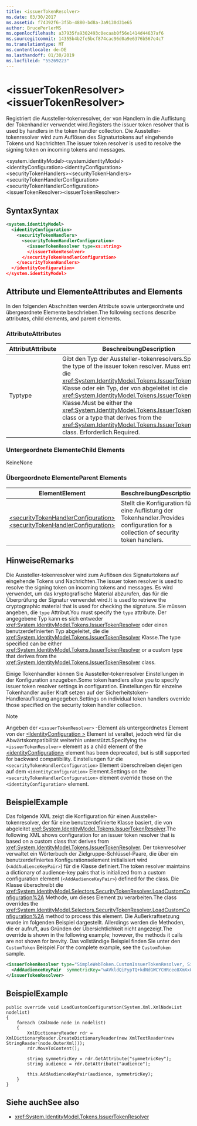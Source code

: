 ```yaml
---
title: <issuerTokenResolver>
ms.date: 03/30/2017
ms.assetid: f74392f6-3f5b-4880-bd8a-3a9130d31e65
author: BrucePerlerMS
ms.openlocfilehash: a37935fa9302493c0ecaab0f56e1414d44637af6
ms.sourcegitcommit: 14355b4b2fe5bcf874cac96d0a9e6376b567e4c7
ms.translationtype: MT
ms.contentlocale: de-DE
ms.lasthandoff: 01/30/2019
ms.locfileid: "55269223"
---
```

# <a name="issuertokenresolver"></a><span data-ttu-id="f4d31-101">\<issuerTokenResolver></span><span class="sxs-lookup"><span data-stu-id="f4d31-101">\<issuerTokenResolver></span></span>
<span data-ttu-id="f4d31-102">Registriert die Aussteller-tokenresolver, der von Handlern in die Auflistung der Tokenhandler verwendet wird.</span><span class="sxs-lookup"><span data-stu-id="f4d31-102">Registers the issuer token resolver that is used by handlers in the token handler collection.</span></span> <span data-ttu-id="f4d31-103">Die Aussteller-tokenresolver wird zum Auflösen des Signaturtokens auf eingehende Tokens und Nachrichten.</span><span class="sxs-lookup"><span data-stu-id="f4d31-103">The issuer token resolver is used to resolve the signing token on incoming tokens and messages.</span></span>  
  
 <span data-ttu-id="f4d31-104">\<system.identityModel></span><span class="sxs-lookup"><span data-stu-id="f4d31-104">\<system.identityModel></span></span>  
<span data-ttu-id="f4d31-105">\<identityConfiguration></span><span class="sxs-lookup"><span data-stu-id="f4d31-105">\<identityConfiguration></span></span>  
<span data-ttu-id="f4d31-106">\<securityTokenHandlers></span><span class="sxs-lookup"><span data-stu-id="f4d31-106">\<securityTokenHandlers></span></span>  
<span data-ttu-id="f4d31-107">\<securityTokenHandlerConfiguration></span><span class="sxs-lookup"><span data-stu-id="f4d31-107">\<securityTokenHandlerConfiguration></span></span>  
<span data-ttu-id="f4d31-108">\<issuerTokenResolver></span><span class="sxs-lookup"><span data-stu-id="f4d31-108">\<issuerTokenResolver></span></span>  
  
## <a name="syntax"></a><span data-ttu-id="f4d31-109">Syntax</span><span class="sxs-lookup"><span data-stu-id="f4d31-109">Syntax</span></span>  
  
```xml  
<system.identityModel>  
  <identityConfiguration>  
    <securityTokenHandlers>  
      <securityTokenHandlerConfiguration>  
        <issuerTokenResolver type=xs:string>  
        </issuerTokenResolver>  
      </securityTokenHandlerConfiguration>  
    </securityTokenHandlers>  
  </identityConfiguration>  
</system.identityModel>  
```  
  
## <a name="attributes-and-elements"></a><span data-ttu-id="f4d31-110">Attribute und Elemente</span><span class="sxs-lookup"><span data-stu-id="f4d31-110">Attributes and Elements</span></span>  
 <span data-ttu-id="f4d31-111">In den folgenden Abschnitten werden Attribute sowie untergeordnete und übergeordnete Elemente beschrieben.</span><span class="sxs-lookup"><span data-stu-id="f4d31-111">The following sections describe attributes, child elements, and parent elements.</span></span>  
  
### <a name="attributes"></a><span data-ttu-id="f4d31-112">Attribute</span><span class="sxs-lookup"><span data-stu-id="f4d31-112">Attributes</span></span>  
  
|<span data-ttu-id="f4d31-113">Attribut</span><span class="sxs-lookup"><span data-stu-id="f4d31-113">Attribute</span></span>|<span data-ttu-id="f4d31-114">Beschreibung</span><span class="sxs-lookup"><span data-stu-id="f4d31-114">Description</span></span>|  
|---------------|-----------------|  
|<span data-ttu-id="f4d31-115">Typ</span><span class="sxs-lookup"><span data-stu-id="f4d31-115">type</span></span>|<span data-ttu-id="f4d31-116">Gibt den Typ der Aussteller-tokenresolvers.</span><span class="sxs-lookup"><span data-stu-id="f4d31-116">Specifies the type of the issuer token resolver.</span></span> <span data-ttu-id="f4d31-117">Muss entweder die <xref:System.IdentityModel.Tokens.IssuerTokenResolver> Klasse oder ein Typ, der von abgeleitet ist die <xref:System.IdentityModel.Tokens.IssuerTokenResolver> Klasse.</span><span class="sxs-lookup"><span data-stu-id="f4d31-117">Must be either the <xref:System.IdentityModel.Tokens.IssuerTokenResolver> class or a type that derives from the <xref:System.IdentityModel.Tokens.IssuerTokenResolver> class.</span></span> <span data-ttu-id="f4d31-118">Erforderlich.</span><span class="sxs-lookup"><span data-stu-id="f4d31-118">Required.</span></span>|  
  
### <a name="child-elements"></a><span data-ttu-id="f4d31-119">Untergeordnete Elemente</span><span class="sxs-lookup"><span data-stu-id="f4d31-119">Child Elements</span></span>  
 <span data-ttu-id="f4d31-120">Keine</span><span class="sxs-lookup"><span data-stu-id="f4d31-120">None</span></span>  
  
### <a name="parent-elements"></a><span data-ttu-id="f4d31-121">Übergeordnete Elemente</span><span class="sxs-lookup"><span data-stu-id="f4d31-121">Parent Elements</span></span>  
  
|<span data-ttu-id="f4d31-122">Element</span><span class="sxs-lookup"><span data-stu-id="f4d31-122">Element</span></span>|<span data-ttu-id="f4d31-123">Beschreibung</span><span class="sxs-lookup"><span data-stu-id="f4d31-123">Description</span></span>|  
|-------------|-----------------|  
|[<span data-ttu-id="f4d31-124">\<securityTokenHandlerConfiguration></span><span class="sxs-lookup"><span data-stu-id="f4d31-124">\<securityTokenHandlerConfiguration></span></span>](../../../../../docs/framework/configure-apps/file-schema/windows-identity-foundation/securitytokenhandlerconfiguration.md)|<span data-ttu-id="f4d31-125">Stellt die Konfiguration für eine Auflistung der Tokenhandler.</span><span class="sxs-lookup"><span data-stu-id="f4d31-125">Provides configuration for a collection of security token handlers.</span></span>|  
  
## <a name="remarks"></a><span data-ttu-id="f4d31-126">Hinweise</span><span class="sxs-lookup"><span data-stu-id="f4d31-126">Remarks</span></span>  
 <span data-ttu-id="f4d31-127">Die Aussteller-tokenresolver wird zum Auflösen des Signaturtokens auf eingehende Tokens und Nachrichten.</span><span class="sxs-lookup"><span data-stu-id="f4d31-127">The issuer token resolver is used to resolve the signing token on incoming tokens and messages.</span></span> <span data-ttu-id="f4d31-128">Es wird verwendet, um das kryptografische Material abzurufen, das für die Überprüfung der Signatur verwendet wird.</span><span class="sxs-lookup"><span data-stu-id="f4d31-128">It is used to retrieve the cryptographic material that is used for checking the signature.</span></span> <span data-ttu-id="f4d31-129">Sie müssen angeben, die `type` Attribut.</span><span class="sxs-lookup"><span data-stu-id="f4d31-129">You must specify the `type` attribute.</span></span> <span data-ttu-id="f4d31-130">Der angegebene Typ kann es sich entweder <xref:System.IdentityModel.Tokens.IssuerTokenResolver> oder einen benutzerdefinierten Typ abgeleitet, die die <xref:System.IdentityModel.Tokens.IssuerTokenResolver> Klasse.</span><span class="sxs-lookup"><span data-stu-id="f4d31-130">The type specified can be either <xref:System.IdentityModel.Tokens.IssuerTokenResolver> or a custom type that derives from the <xref:System.IdentityModel.Tokens.IssuerTokenResolver> class.</span></span>  
  
 <span data-ttu-id="f4d31-131">Einige Tokenhandler können Sie Aussteller-tokenresolver Einstellungen in der Konfiguration anzugeben.</span><span class="sxs-lookup"><span data-stu-id="f4d31-131">Some token handlers allow you to specify issuer token resolver settings in configuration.</span></span> <span data-ttu-id="f4d31-132">Einstellungen für einzelne Tokenhandler außer Kraft setzen auf der Sicherheitstoken-Handlerauflistung angegeben.</span><span class="sxs-lookup"><span data-stu-id="f4d31-132">Settings on individual token handlers override those specified on the security token handler collection.</span></span>  
  
> [!NOTE]
>  <span data-ttu-id="f4d31-133">Angeben der `<issuerTokenResolver>` -Element als untergeordnetes Element von der [ \<IdentityConfiguration >](../../../../../docs/framework/configure-apps/file-schema/windows-identity-foundation/identityconfiguration.md) Element ist veraltet, jedoch wird für die Abwärtskompatibilität weiterhin unterstützt.</span><span class="sxs-lookup"><span data-stu-id="f4d31-133">Specifying the `<issuerTokenResolver>` element as a child element of the [\<identityConfiguration>](../../../../../docs/framework/configure-apps/file-schema/windows-identity-foundation/identityconfiguration.md) element has been deprecated, but is still supported for backward compatibility.</span></span> <span data-ttu-id="f4d31-134">Einstellungen für die `<securityTokenHandlerConfiguration>` Element überschreiben diejenigen auf dem `<identityConfiguration>` Element.</span><span class="sxs-lookup"><span data-stu-id="f4d31-134">Settings on the `<securityTokenHandlerConfiguration>` element override those on the `<identityConfiguration>` element.</span></span>  
  
## <a name="example"></a><span data-ttu-id="f4d31-135">Beispiel</span><span class="sxs-lookup"><span data-stu-id="f4d31-135">Example</span></span>  
 <span data-ttu-id="f4d31-136">Das folgende XML zeigt die Konfiguration für einen Aussteller-tokenresolver, der für eine benutzerdefinierte Klasse basiert, die von abgeleitet <xref:System.IdentityModel.Tokens.IssuerTokenResolver>.</span><span class="sxs-lookup"><span data-stu-id="f4d31-136">The following XML shows configuration for an issuer token resolver that is based on a custom class that derives from <xref:System.IdentityModel.Tokens.IssuerTokenResolver>.</span></span> <span data-ttu-id="f4d31-137">Der tokenresolver verwaltet ein Wörterbuch der Zielgruppe-Schlüssel-Paare, die über ein benutzerdefiniertes Konfigurationselement initialisiert wird (`<AddAudienceKeyPair>`) für die Klasse definiert.</span><span class="sxs-lookup"><span data-stu-id="f4d31-137">The token resolver maintains a dictionary of audience-key pairs that is initialized from a custom configuration element (`<AddAudienceKeyPair>`) defined for the class.</span></span> <span data-ttu-id="f4d31-138">Die Klasse überschreibt die <xref:System.IdentityModel.Selectors.SecurityTokenResolver.LoadCustomConfiguration%2A> Methode, um dieses Element zu verarbeiten.</span><span class="sxs-lookup"><span data-stu-id="f4d31-138">The class overrides the <xref:System.IdentityModel.Selectors.SecurityTokenResolver.LoadCustomConfiguration%2A> method to process this element.</span></span> <span data-ttu-id="f4d31-139">Die Außerkraftsetzung wurde im folgenden Beispiel dargestellt. Allerdings werden die Methoden, die er aufruft, aus Gründen der Übersichtlichkeit nicht angezeigt.</span><span class="sxs-lookup"><span data-stu-id="f4d31-139">The override is shown in the following example; however, the methods it calls are not shown for brevity.</span></span> <span data-ttu-id="f4d31-140">Das vollständige Beispiel finden Sie unter den `CustomToken` Beispiel.</span><span class="sxs-lookup"><span data-stu-id="f4d31-140">For the complete example, see the `CustomToken` sample.</span></span>  
  
```xml  
<issuerTokenResolver type="SimpleWebToken.CustomIssuerTokenResolver, SimpleWebToken">  
  <AddAudienceKeyPair  symmetricKey="wAVkldQiFypTQ+kdNdGWCYCHRcee8XmXxOvgmak8vSY=" audience="http://localhost:19851/" />  
</issuerTokenResolver>  
```  
  
## <a name="example"></a><span data-ttu-id="f4d31-141">Beispiel</span><span class="sxs-lookup"><span data-stu-id="f4d31-141">Example</span></span>  
  
```  
public override void LoadCustomConfiguration(System.Xml.XmlNodeList nodelist)  
{  
    foreach (XmlNode node in nodelist)  
    {  
        XmlDictionaryReader rdr = XmlDictionaryReader.CreateDictionaryReader(new XmlTextReader(new StringReader(node.OuterXml)));  
        rdr.MoveToContent();  
  
        string symmetricKey = rdr.GetAttribute("symmetricKey");  
        string audience = rdr.GetAttribute("audience");  
  
        this.AddAudienceKeyPair(audience, symmetricKey);  
    }  
}  
```  
  
## <a name="see-also"></a><span data-ttu-id="f4d31-142">Siehe auch</span><span class="sxs-lookup"><span data-stu-id="f4d31-142">See also</span></span>
- <xref:System.IdentityModel.Tokens.IssuerTokenResolver>
